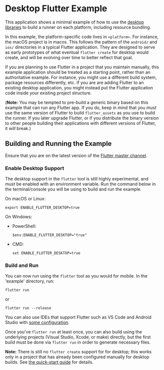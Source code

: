 # Desktop Flutter Example

This application shows a minimal example of how to use the [desktop
libraries](https://github.com/flutter/flutter/wiki/Desktop-shells) to build
a runner on each platform, including resource bundling.

In this example, the platform-specific code lives in `<platform>`. For
instance, the macOS project is in macos. This follows the pattern of
the `android/` and `ios/` directories in a typical Flutter application.
They are designed to serve as early prototypes of what eventual
`flutter create` for desktop would create, and will be evolving over time
to better reflect that goal.

If you are planning to use Flutter in a project that you maintain manually,
this example application should be treated as a starting point, rather than an
authoritative example. For instance, you might use a different build system,
package resources differently, etc. If you are are adding Flutter to an
existing desktop application, you might instead put the Flutter application code
inside your existing project structure.

(**Note:** You may be tempted to pre-build a generic binary based on this
example that can run any Flutter app. If you do, keep in mind that you *must*
use the same version of Flutter to build `flutter_assets` as you use to build
the runner. If you later upgrade Flutter, or if you distribute the binary
version to other people building their applications with different versions of
Flutter, it *will* break.)

## Building and Running the Example

Ensure that you are on the latest version of the [Flutter master
channel](https://github.com/flutter/flutter/wiki/Flutter-build-release-channels#how-to-change-channels).

### Enable Desktop Support

The desktop support in the `flutter` tool is still highly experimental, and
must be enabled with an environment variable. Run the command below in the
terminal/console you will be using to build and run the example.

On macOS or Linux:

```
export ENABLE_FLUTTER_DESKTOP=true
```

On Windows:

* PowerShell:
  ```
  $env:ENABLE_FLUTTER_DESKTOP="true"
  ```
* CMD:

  ```
  set ENABLE_FLUTTER_DESKTOP=true
  ```

### Build and Run

You can now run using the `flutter` tool as you would for mobile. In the
'example' directory, run:

```
flutter run
```

or

```
flutter run --release
```

You can also use IDEs that support Flutter such as VS Code and Android Studio with
[some configuration](../Debugging.md).

Once you've `flutter run` at least once, you can also build using the underlying projects
(Visual Studio, Xcode, or make) directly, but the first build must be done via `flutter run`
in order to generate necessary files.

**Note:** There is still no `flutter create` support for for desktop;
this works only in a project that has already been configured manually for
desktop builds. See [the quick-start guide](../Quick-Start.md) for details.
